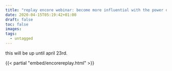 ```yaml
---
title: "replay encore webinar: become more influential with the power of storytelling"
date: 2020-04-15T05:19:42+01:00
draft: false
toc: false
images:
tags:
  - untagged
---
```


this will be up until april 23rd.

{{< partial "embed/encorereplay.html" >}}
